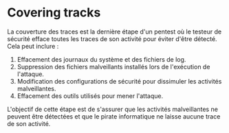 # Covering tracks

La couverture des traces est la dernière étape d'un pentest où le testeur de sécurité efface toutes les traces de son activité pour éviter d'être détecté. Cela peut inclure :

1. Effacement des journaux du système et des fichiers de log.
2. Suppression des fichiers malveillants installés lors de l'exécution de l'attaque.
3. Modification des configurations de sécurité pour dissimuler les activités malveillantes.
4. Effacement des outils utilisés pour mener l'attaque.

L'objectif de cette étape est de s'assurer que les activités malveillantes ne peuvent être détectées et que le pirate informatique ne laisse aucune trace de son activité.
